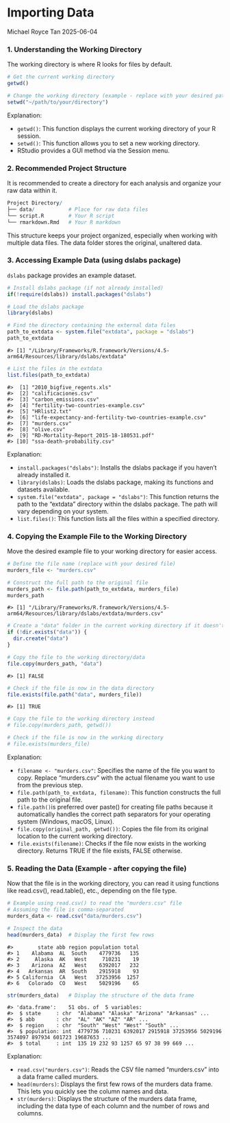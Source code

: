 Importing Data
================
Michael Royce Tan
2025-06-04

### 1. Understanding the Working Directory

The working directory is where R looks for files by default.

``` r
# Get the current working directory
getwd()

# Change the working directory (example - replace with your desired path)
setwd("~/path/to/your/directory") 
```

Explanation:

- `getwd()`: This function displays the current working directory of
  your R session.
- `setwd()`: This function allows you to set a new working directory.
- RStudio provides a GUI method via the Session menu.

### 2. Recommended Project Structure

It is recommended to create a directory for each analysis and organize
your raw data within it.

``` r
Project Directory/
├── data/           # Place for raw data files
└── script.R        # Your R script
└── rmarkdown.Rmd   # Your R markdown
```

This structure keeps your project organized, especially when working
with multiple data files. The data folder stores the original, unaltered
data.

### 3. Accessing Example Data (using dslabs package)

`dslabs` package provides an example dataset.

``` r
# Install dslabs package (if not already installed)
if(!require(dslabs)) install.packages("dslabs")

# Load the dslabs package
library(dslabs)

# Find the directory containing the external data files
path_to_extdata <- system.file("extdata", package = "dslabs")
path_to_extdata
```

    #> [1] "/Library/Frameworks/R.framework/Versions/4.5-arm64/Resources/library/dslabs/extdata"

``` r
# List the files in the extdata
list.files(path_to_extdata)
```

    #>  [1] "2010_bigfive_regents.xls"                               
    #>  [2] "calificaciones.csv"                                     
    #>  [3] "carbon_emissions.csv"                                   
    #>  [4] "fertility-two-countries-example.csv"                    
    #>  [5] "HRlist2.txt"                                            
    #>  [6] "life-expectancy-and-fertility-two-countries-example.csv"
    #>  [7] "murders.csv"                                            
    #>  [8] "olive.csv"                                              
    #>  [9] "RD-Mortality-Report_2015-18-180531.pdf"                 
    #> [10] "ssa-death-probability.csv"

Explanation:

- `install.packages("dslabs")`: Installs the dslabs package if you
  haven’t already installed it.
- `library(dslabs)`: Loads the dslabs package, making its functions and
  datasets available.
- `system.file("extdata", package = "dslabs")`: This function returns
  the path to the “extdata” directory within the dslabs package. The
  path will vary depending on your system.
- `list.files()`: This function lists all the files within a specified
  directory.

### 4. Copying the Example File to the Working Directory

Move the desired example file to your working directory for easier
access.

``` r
# Define the file name (replace with your desired file)
murders_file <- "murders.csv"

# Construct the full path to the original file
murders_path <- file.path(path_to_extdata, murders_file)
murders_path
```

    #> [1] "/Library/Frameworks/R.framework/Versions/4.5-arm64/Resources/library/dslabs/extdata/murders.csv"

``` r
# Create a "data" folder in the current working directory if it doesn't exist
if (!dir.exists("data")) {
  dir.create("data")
}

# Copy the file to the working directory/data
file.copy(murders_path, "data")
```

    #> [1] FALSE

``` r
# Check if the file is now in the data directory
file.exists(file.path("data", murders_file))
```

    #> [1] TRUE

``` r
# Copy the file to the working directory instead
# file.copy(murders_path, getwd())

# Check if the file is now in the working directory
# file.exists(murders_file)
```

Explanation:

- `filename <- "murders.csv"`: Specifies the name of the file you want
  to copy. Replace “murders.csv” with the actual filename you want to
  use from the previous step.
- `file.path(path_to_extdata, filename)`: This function constructs the
  full path to the original file.
- `file.path()`is preferred over paste() for creating file paths because
  it automatically handles the correct path separators for your
  operating system (Windows, macOS, Linux).
- `file.copy(original_path, getwd())`: Copies the file from its original
  location to the current working directory.
- `file.exists(filename)`: Checks if the file now exists in the working
  directory. Returns TRUE if the file exists, FALSE otherwise.

### 5. Reading the Data (Example - after copying the file)

Now that the file is in the working directory, you can read it using
functions like read.csv(), read.table(), etc., depending on the file
type.

``` r
# Example using read.csv() to read the "murders.csv" file
# Assuming the file is comma-separated
murders_data <- read.csv("data/murders.csv")

# Inspect the data
head(murders_data)  # Display the first few rows
```

    #>        state abb region population total
    #> 1    Alabama  AL  South    4779736   135
    #> 2     Alaska  AK   West     710231    19
    #> 3    Arizona  AZ   West    6392017   232
    #> 4   Arkansas  AR  South    2915918    93
    #> 5 California  CA   West   37253956  1257
    #> 6   Colorado  CO   West    5029196    65

``` r
str(murders_data)   # Display the structure of the data frame
```

    #> 'data.frame':    51 obs. of  5 variables:
    #>  $ state     : chr  "Alabama" "Alaska" "Arizona" "Arkansas" ...
    #>  $ abb       : chr  "AL" "AK" "AZ" "AR" ...
    #>  $ region    : chr  "South" "West" "West" "South" ...
    #>  $ population: int  4779736 710231 6392017 2915918 37253956 5029196 3574097 897934 601723 19687653 ...
    #>  $ total     : int  135 19 232 93 1257 65 97 38 99 669 ...

Explanation:

- `read.csv("murders.csv")`: Reads the CSV file named “murders.csv” into
  a data frame called murders.
- `head(murders)`: Displays the first few rows of the murders data
  frame. This lets you quickly see the column names and data.
- `str(murders)`: Displays the structure of the murders data frame,
  including the data type of each column and the number of rows and
  columns.
